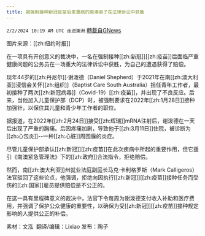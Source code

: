 ```yaml
---
title: 被强制接种新冠疫苗后患重病的南澳男子在法律诉讼中获胜
---
```

`2/2/2024 10:19 AM UTC 走进澳洲` [轉載自GNews](https://gnews.org/articles/2276318)

图片来源：[[zh:纽约时报]]

在一项具有开创意义的裁决中，一名在强制接种[[zh:新冠]][[zh:疫苗]]后面临严重健康问题的公务员在一场重大的法律诉讼中获胜，为自己的遭遇获得了赔偿。

现年44岁的[[zh:丹尼尔]]·谢泼德（Daniel Shepherd）于2021年在南[[zh:澳大利亚]]浸信会关怀[[zh:组织]]（Baptist Care South Australia）担任青年工作者，最初接种了两次[[zh:新冠病毒]]（Covid-19）[[zh:疫苗]]，并出现了不良反应。后来，当他加入儿童保护部（DCP）时，被强制要求在2022年[[zh:1月28日]]接种加强针，以保住其儿童和青少年工作者的职位。

据报道，在2022年[[zh:2月24日]]接受[[zh:辉瑞]]mRNA注射后，谢泼德在一天后出现了严重的胸痛。后因疼痛加剧，导致他于[[zh:3月11日]]住院，被诊断为[[zh:心包炎]]--一种[[zh:心脏]]周围膜的炎症。

尽管儿童保护部承认[[zh:新冠]][[zh:疫苗]]在此次疾病中所起的重要作用，但它援引《南澳紧急管理法》下的[[zh:政府]]合法指令，拒绝赔偿。

然而，南[[zh:澳大利亚]]州就业法庭副庭长马克·卡利格罗斯（Mark Calligeros）法官驳回了这些论点，他强调，拒绝向因执行[[zh:新冠]][[zh:疫苗]]接种任务而受伤的[[zh:国家]]雇员提供赔偿是不公正的。

在这一具有里程碑意义的裁决中，法官下令每周为谢泼德支付收入补助和医疗费用，并强调了保护公众健康的重要性，以确保为受[[zh:新冠]][[zh:疫苗]]接种规定影响的人提供公正的补偿。

          
素材：文泓   翻译/编辑：Lixiao  发布：陶子



